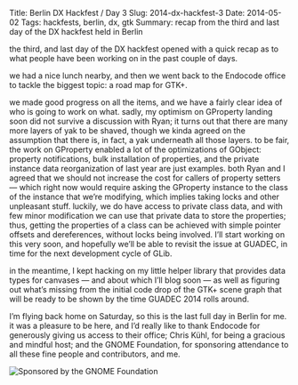 Title: Berlin DX Hackfest / Day 3
Slug: 2014-dx-hackfest-3
Date: 2014-05-02
Tags: hackfests, berlin, dx, gtk
Summary: recap from the third and last day of the DX hackfest held in Berlin

the third, and last day of the DX hackfest opened with a quick recap as to what
people have been working on in the past couple of days.

we had a nice lunch nearby, and then we went back to the Endocode office to
tackle the biggest topic: a road map for GTK+.

we made good progress on all the items, and we have a fairly clear idea of who
is going to work on what. sadly, my optimism on GProperty landing soon did not
survive a discussion with Ryan; it turns out that there are many more layers of
yak to be shaved, though we kinda agreed on the assumption that there is, in
fact, a yak underneath all those layers. to be fair, the work on GProperty
enabled a lot of the optimizations of GObject: property notifications, bulk
installation of properties, and the private instance data reorganization of last
year are just examples. both Ryan and I agreed that we should not increase the
cost for callers of property setters — which right now would require asking the
GProperty instance to the class of the instance that we’re modifying, which
implies taking locks and other unpleasant stuff. luckily, we do have access to
private class data, and with few minor modification we can use that private data
to store the properties; thus, getting the properties of a class can be achieved
with simple pointer offsets and dereferences, without locks being involved. I’ll
start working on this very soon, and hopefully we’ll be able to revisit the
issue at GUADEC, in time for the next development cycle of GLib.

in the meantime, I kept hacking on my little helper library that provides data
types for canvases — and about which I’ll blog soon — as well as figuring out
what’s missing from the initial code drop of the GTK+ scene graph that will be
ready to be shown by the time GUADEC 2014 rolls around.

I’m flying back home on Saturday, so this is the last full day in Berlin for me.
it was a pleasure to be here, and I’d really like to thank Endocode for
generously giving us access to their office; Chris Kühl, for being a gracious
and mindful host; and the GNOME Foundation, for sponsoring attendance to all
these fine people and contributors, and me.

![Sponsored by the GNOME Foundation]({filename}/images/sponsored-badge-simple.png)
